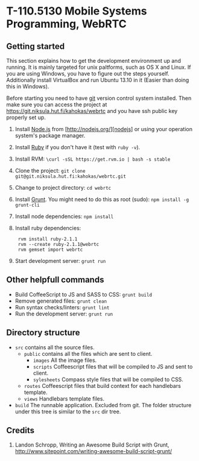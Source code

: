 # T-110.5130 Mobile Systems Programming, WebRTC #

## Getting started ##

This section explains how to get the development environment up and running. It
is mainly targeted for unix paltforms, such as OS X and Linux. If you are using
Windows, you have to figure out the steps yourself. Additionally install
VirtualBox and run Ubuntu 13.10 in it (Easier than doing this in Windows).

Before starting you need to have [git][git] version control system installed.
Then make sure you can access the project at
https://git.niksula.hut.fi/kahokas/webrtc and you have ssh public key properly
set up.

1. Install [Node.js][nodejs] from [http://nodejs.org/][nodejs] or using your
    operation system's package manager.
2. Install [Ruby][ruby] if you don't have it (test with `ruby -v`).
3. Install RVM: `\curl -sSL https://get.rvm.io | bash -s stable`
4. Clone the project: `git clone git@git.niksula.hut.fi:kahokas/webrtc.git`
5. Change to project directory: `cd webrtc`
6. Install [Grunt][grunt]. You might need to do this as root (sudo):
    `npm install -g grunt-cli`
7. Install node dependencies: `npm install`
8. Install ruby dependencies:

        rvm install ruby-2.1.1
        rvm --create ruby-2.1.1@webrtc
        rvm gemset import webrtc

9. Start development server: `grunt run`


## Other helpfull commands ##

* Build CoffeeScript to JS and SASS to CSS: `grunt build`
* Remove generated files: `grunt clean`
* Run syntax checks/linters: `grunt lint`
* Run the development server: `grunt run`

## Directory structure ##

* `src` contains all the source files.
    - `public` contains all the files which are sent to client.
        + `images` All the image files.
        + `scripts` Coffeescript files that will be compiled to JS and sent to client.
        + `sylesheets` Compass style files that will be compiled to CSS.
    - `routes` Coffeescript files that build context for each handlebars template.
    - `views` Handlebars template files.
* `build` The runnable application. Excluded from git. The folder structure under this tree is similar to the `src` dir tree.

## Credits ##

1. Landon Schropp, Writing an Awesome Build Script with Grunt,
    http://www.sitepoint.com/writing-awesome-build-script-grunt/


[git]: http://git-scm.com/
[nodejs]: http://nodejs.org/
[ruby]: https://www.ruby-lang.org/en/
[grunt]: http://gruntjs.com/getting-started
